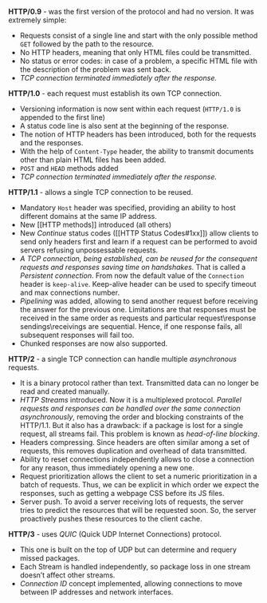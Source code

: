 **HTTP/0.9** - was the first version of the protocol and had no version. It was extremely simple: 

- Requests consist of a single line and start with the only possible method `GET` followed by the path to the resource. 
- No HTTP headers, meaning that only HTML files could be transmitted.
- No status or error codes: in case of a problem, a specific HTML file with the description of the problem was sent back.
- *TCP connection terminated immediately after the response.*

**HTTP/1.0** - each request must establish its own TCP connection.

- Versioning information is now sent within each request (`HTTP/1.0` is appended to the first line)
- A status code line is also sent at the beginning of the response.
- The notion of HTTP headers has been introduced, both for the requests and the responses.
- With the help of `Content-Type` header, the ability to transmit documents other than plain HTML files has been added.
- `POST` and `HEAD` methods added
- *TCP connection terminated immediately after the response.*

**HTTP/1.1** - allows a single TCP connection to be reused.

- Mandatory `Host` header was specified, providing an ability to host different domains at the same IP address.
- New [[HTTP methods]] introduced (all others)
- New *Continue* status codes ([[HTTP Status Codes#1xx]]) allow clients to send only headers first and learn if a request can be performed to avoid servers refusing unpossessable requests.
- *A TCP connection, being established, can be reused for the consequent requests and responses saving time on handshakes.* That is called a *Persistent connection*. From now the default value of the `Connection` header is `keep-alive`. Keep-alive header can be used to specify timeout and max connections number.
- *Pipelining* was added, allowing to send another request before receiving the answer for the previous one. Limitations are that responses must be received in the same order as requests and particular request\response sendings\receivings are sequential. Hence, if one response fails, all subsequent responses will fail too.
- Chunked responses are now also supported.

**HTTP/2** - a single TCP connection can handle multiple *asynchronous* requests.

- It is a binary protocol rather than text. Transmitted data can no longer be read and created manually.
- *HTTP Streams* introduced. Now it is a multiplexed protocol. *Parallel requests and responses can be handled over the same connection asynchronously*, removing the order and blocking constraints of the HTTP/1.1. But it also has a drawback: if a package is lost for a single request, all streams fail. This problem is known as *head-of-line blocking*.
- Headers compressing. Since headers are often similar among a set of requests, this removes duplication and overhead of data transmitted.
- Ability to reset connections independently allows to close a connection for any reason, thus immediately opening a new one.
- Request prioritization allows the client to set a numeric prioritization in a batch of requests. Thus, we can be explicit in which order we expect the responses, such as getting a webpage CSS before its JS files.
- Server push. To avoid a server receiving lots of requests, the server tries to predict the resources that will be requested soon. So, the server proactively pushes these resources to the client cache.

**HTTP/3** - uses *QUIC* (Quick UDP Internet Connections) protocol.

- This one is built on the top of UDP but can determine and requery missed packages.
- Each Stream is handled independently, so package loss in one stream doesn’t affect other streams.
- *Connection ID* concept implemented, allowing connections to move between IP addresses and network interfaces.